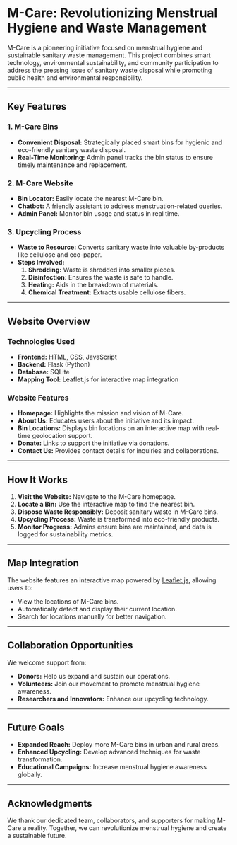 # M-Care: Revolutionizing Menstrual Hygiene and Waste Management

M-Care is a pioneering initiative focused on menstrual hygiene and sustainable sanitary waste management. This project combines smart technology, environmental sustainability, and community participation to address the pressing issue of sanitary waste disposal while promoting public health and environmental responsibility.

---

## Key Features

### 1. M-Care Bins
- **Convenient Disposal:** Strategically placed smart bins for hygienic and eco-friendly sanitary waste disposal.
- **Real-Time Monitoring:** Admin panel tracks the bin status to ensure timely maintenance and replacement.

### 2. M-Care Website
- **Bin Locator:** Easily locate the nearest M-Care bin.
- **Chatbot:** A friendly assistant to address menstruation-related queries.
- **Admin Panel:** Monitor bin usage and status in real time.

### 3. Upcycling Process
- **Waste to Resource:** Converts sanitary waste into valuable by-products like cellulose and eco-paper.
- **Steps Involved:**
  1. **Shredding:** Waste is shredded into smaller pieces.
  2. **Disinfection:** Ensures the waste is safe to handle.
  3. **Heating:** Aids in the breakdown of materials.
  4. **Chemical Treatment:** Extracts usable cellulose fibers.

---

## Website Overview

### Technologies Used
- **Frontend:** HTML, CSS, JavaScript
- **Backend:** Flask (Python)
- **Database:** SQLite
- **Mapping Tool:** Leaflet.js for interactive map integration

### Website Features
- **Homepage:** Highlights the mission and vision of M-Care.
- **About Us:** Educates users about the initiative and its impact.
- **Bin Locations:** Displays bin locations on an interactive map with real-time geolocation support.
- **Donate:** Links to support the initiative via donations.
- **Contact Us:** Provides contact details for inquiries and collaborations.

---

## How It Works

1. **Visit the Website:** Navigate to the M-Care homepage.
2. **Locate a Bin:** Use the interactive map to find the nearest bin.
3. **Dispose Waste Responsibly:** Deposit sanitary waste in M-Care bins.
4. **Upcycling Process:** Waste is transformed into eco-friendly products.
5. **Monitor Progress:** Admins ensure bins are maintained, and data is logged for sustainability metrics.

---

## Map Integration
The website features an interactive map powered by [Leaflet.js](https://leafletjs.com/), allowing users to:
- View the locations of M-Care bins.
- Automatically detect and display their current location.
- Search for locations manually for better navigation.

---

## Collaboration Opportunities
We welcome support from:
- **Donors:** Help us expand and sustain our operations.
- **Volunteers:** Join our movement to promote menstrual hygiene awareness.
- **Researchers and Innovators:** Enhance our upcycling technology.

---

## Future Goals
- **Expanded Reach:** Deploy more M-Care bins in urban and rural areas.
- **Enhanced Upcycling:** Develop advanced techniques for waste transformation.
- **Educational Campaigns:** Increase menstrual hygiene awareness globally.

---

## Acknowledgments
We thank our dedicated team, collaborators, and supporters for making M-Care a reality. Together, we can revolutionize menstrual hygiene and create a sustainable future.

